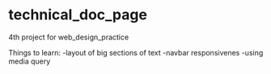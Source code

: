 # technical_doc_page
4th project for web_design_practice

Things to learn:
-layout of big sections of text
-navbar responsivenes
-using media query
